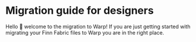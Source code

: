 # Migration guide for designers

Hello 👋 welcome to the migration to Warp! If you are just getting started with migrating your Finn Fabric files to Warp you are in the right place. 
